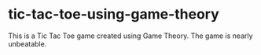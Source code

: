 # tic-tac-toe-using-game-theory

This is a Tic Tac Toe game created using Game Theory. The game is nearly unbeatable.
